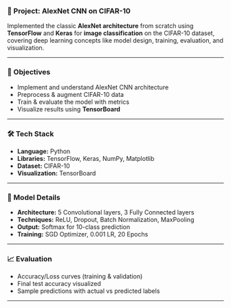 

### 📌 Project: **AlexNet CNN on CIFAR-10**

Implemented the classic **AlexNet architecture** from scratch using **TensorFlow** and **Keras** for **image classification** on the CIFAR-10 dataset, covering deep learning concepts like model design, training, evaluation, and visualization.

---

### 🎯 Objectives

* Implement and understand AlexNet CNN architecture
* Preprocess & augment CIFAR-10 data
* Train & evaluate the model with metrics
* Visualize results using **TensorBoard**

---

### 🛠️ Tech Stack

* **Language:** Python
* **Libraries:** TensorFlow, Keras, NumPy, Matplotlib
* **Dataset:** CIFAR-10
* **Visualization:** TensorBoard

---

### 🧠 Model Details

* **Architecture:** 5 Convolutional layers, 3 Fully Connected layers
* **Techniques:** ReLU, Dropout, Batch Normalization, MaxPooling
* **Output:** Softmax for 10-class prediction
* **Training:** SGD Optimizer, 0.001 LR, 20 Epochs

---

### 📈 Evaluation

* Accuracy/Loss curves (training & validation)
* Final test accuracy visualized
* Sample predictions with actual vs predicted labels

---
